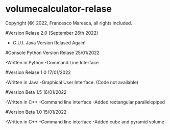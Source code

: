 # volumecalculator-relase


Copyright (©) 2022, Francesco Maresca, all rights included.



#Version Relase 2.0 (September 26th 2022)

- G.U.I. Java Version Relased Again!

#Console Python Version Relase 25/01/2022

-Written in Python
-Command Line Interface

#Version Relase 1.0 17/01/2022

-Written in Java
-Graphical User Interface. (Code not available)

#Version Beta 1.5 16/01/2022

-Written in C++
-Command line interface
-Added rectangular parallelepiped

#Version Beta 1.0 15/01/2022

-Written in C++
-Command line interface
-Added cube and pyramid volume
